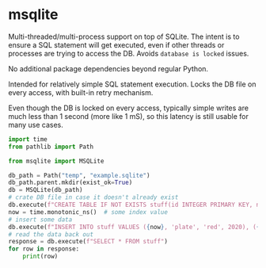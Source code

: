 # msqlite

Multi-threaded/multi-process support on top of SQLite. The intent is to ensure a SQL statement
will get executed, even if other threads or processes are trying to access the DB. Avoids 
`database is locked` issues. 

No additional package dependencies beyond regular Python.

Intended for relatively simple SQL statement execution. Locks the DB file on every access, with 
built-in retry mechanism.

Even though the DB is locked on every access, typically simple writes are much less than 1 second
(more like 1 mS), so this latency is still usable for many use cases.

```python
import time
from pathlib import Path

from msqlite import MSQLite

db_path = Path("temp", "example.sqlite")
db_path.parent.mkdir(exist_ok=True)
db = MSQLite(db_path)
# crate DB file in case it doesn't already exist
db.execute(f"CREATE TABLE IF NOT EXISTS stuff(id INTEGER PRIMARY KEY, name, color, year)")
now = time.monotonic_ns()  # some index value
# insert some data
db.execute(f"INSERT INTO stuff VALUES ({now}, 'plate', 'red', 2020), ({now+1}, 'chair', 'green', 2019)")
# read the data back out
response = db.execute(f"SELECT * FROM stuff")
for row in response:
    print(row)
```

